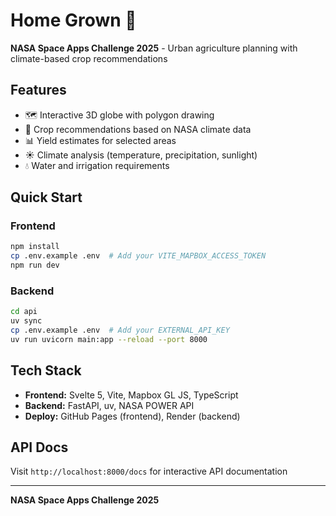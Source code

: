 # Home Grown 🌱

**NASA Space Apps Challenge 2025** - Urban agriculture planning with climate-based crop recommendations

## Features

- 🗺️ Interactive 3D globe with polygon drawing
- 🌱 Crop recommendations based on NASA climate data
- 📊 Yield estimates for selected areas
- ☀️ Climate analysis (temperature, precipitation, sunlight)
- 💧 Water and irrigation requirements

## Quick Start

### Frontend

```bash
npm install
cp .env.example .env  # Add your VITE_MAPBOX_ACCESS_TOKEN
npm run dev
```

### Backend

```bash
cd api
uv sync
cp .env.example .env  # Add your EXTERNAL_API_KEY
uv run uvicorn main:app --reload --port 8000
```

## Tech Stack

- **Frontend:** Svelte 5, Vite, Mapbox GL JS, TypeScript
- **Backend:** FastAPI, uv, NASA POWER API
- **Deploy:** GitHub Pages (frontend), Render (backend)

## API Docs

Visit `http://localhost:8000/docs` for interactive API documentation

---

**NASA Space Apps Challenge 2025**
